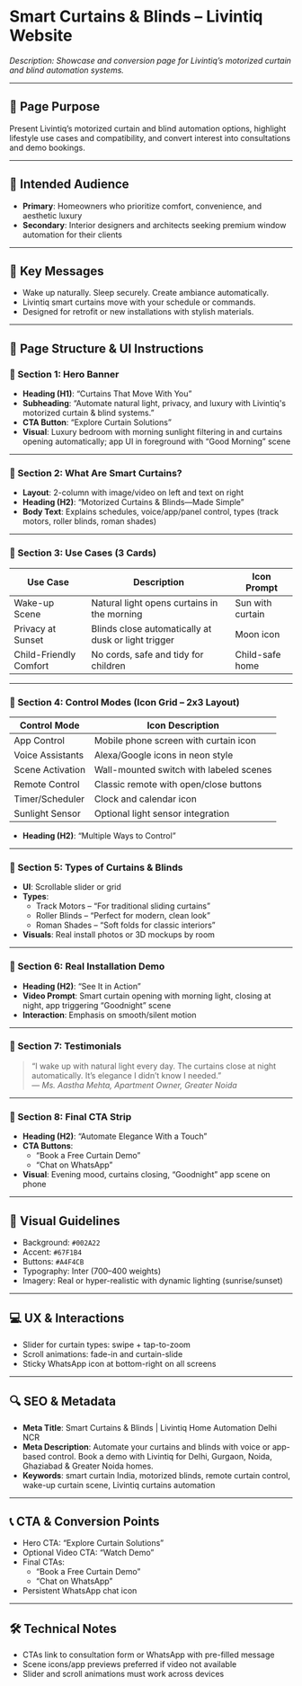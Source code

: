 # Smart Curtains & Blinds – Livintiq Website

_Description: Showcase and conversion page for Livintiq’s motorized curtain and blind automation systems._

---

## 🎯 Page Purpose

Present Livintiq’s motorized curtain and blind automation options, highlight lifestyle use cases and compatibility, and convert interest into consultations and demo bookings.

---

## 👥 Intended Audience

- **Primary**: Homeowners who prioritize comfort, convenience, and aesthetic luxury
- **Secondary**: Interior designers and architects seeking premium window automation for their clients

---

## 🔑 Key Messages

- Wake up naturally. Sleep securely. Create ambiance automatically.
- Livintiq smart curtains move with your schedule or commands.
- Designed for retrofit or new installations with stylish materials.

---

## 🧱 Page Structure & UI Instructions

### 🔹 Section 1: Hero Banner

- **Heading (H1)**: “Curtains That Move With You”
- **Subheading**: “Automate natural light, privacy, and luxury with Livintiq's motorized curtain & blind systems.”
- **CTA Button**: “Explore Curtain Solutions”
- **Visual**: Luxury bedroom with morning sunlight filtering in and curtains opening automatically; app UI in foreground with “Good Morning” scene

---

### 🔹 Section 2: What Are Smart Curtains?

- **Layout**: 2-column with image/video on left and text on right
- **Heading (H2)**: “Motorized Curtains & Blinds—Made Simple”
- **Body Text**: Explains schedules, voice/app/panel control, types (track motors, roller blinds, roman shades)

---

### 🔹 Section 3: Use Cases (3 Cards)

| Use Case           | Description                                                     | Icon Prompt          |
|---------------------|-----------------------------------------------------------------|-----------------------|
| Wake-up Scene       | Natural light opens curtains in the morning                    | Sun with curtain      |
| Privacy at Sunset   | Blinds close automatically at dusk or light trigger            | Moon icon             |
| Child-Friendly Comfort | No cords, safe and tidy for children                        | Child-safe home       |

---

### 🔹 Section 4: Control Modes (Icon Grid – 2x3 Layout)

| Control Mode      | Icon Description                                |
|-------------------|--------------------------------------------------|
| App Control       | Mobile phone screen with curtain icon            |
| Voice Assistants  | Alexa/Google icons in neon style                 |
| Scene Activation  | Wall-mounted switch with labeled scenes          |
| Remote Control    | Classic remote with open/close buttons           |
| Timer/Scheduler   | Clock and calendar icon                          |
| Sunlight Sensor   | Optional light sensor integration                |

- **Heading (H2)**: “Multiple Ways to Control”

---

### 🔹 Section 5: Types of Curtains & Blinds

- **UI**: Scrollable slider or grid
- **Types**:
  - Track Motors – “For traditional sliding curtains”
  - Roller Blinds – “Perfect for modern, clean look”
  - Roman Shades – “Soft folds for classic interiors”
- **Visuals**: Real install photos or 3D mockups by room

---

### 🔹 Section 6: Real Installation Demo

- **Heading (H2)**: “See It in Action”
- **Video Prompt**: Smart curtain opening with morning light, closing at night, app triggering “Goodnight” scene
- **Interaction**: Emphasis on smooth/silent motion

---

### 🔹 Section 7: Testimonials

> “I wake up with natural light every day. The curtains close at night automatically. It’s elegance I didn’t know I needed.”  
— *Ms. Aastha Mehta, Apartment Owner, Greater Noida*

---

### 🔹 Section 8: Final CTA Strip

- **Heading (H2)**: “Automate Elegance With a Touch”
- **CTA Buttons**:
  - “Book a Free Curtain Demo”
  - “Chat on WhatsApp”
- **Visual**: Evening mood, curtains closing, “Goodnight” app scene on phone

---

## 🎨 Visual Guidelines

- Background: `#002A22`
- Accent: `#67F1B4`
- Buttons: `#A4F4CB`
- Typography: Inter (700–400 weights)
- Imagery: Real or hyper-realistic with dynamic lighting (sunrise/sunset)

---

## 💻 UX & Interactions

- Slider for curtain types: swipe + tap-to-zoom
- Scroll animations: fade-in and curtain-slide
- Sticky WhatsApp icon at bottom-right on all screens

---

## 🔍 SEO & Metadata

- **Meta Title**: Smart Curtains & Blinds | Livintiq Home Automation Delhi NCR
- **Meta Description**: Automate your curtains and blinds with voice or app-based control. Book a demo with Livintiq for Delhi, Gurgaon, Noida, Ghaziabad & Greater Noida homes.
- **Keywords**: smart curtain India, motorized blinds, remote curtain control, wake-up curtain scene, Livintiq curtains automation

---

## 📞 CTA & Conversion Points

- Hero CTA: “Explore Curtain Solutions”
- Optional Video CTA: “Watch Demo”
- Final CTAs:
  - “Book a Free Curtain Demo”
  - “Chat on WhatsApp”
- Persistent WhatsApp chat icon

---

## 🛠 Technical Notes

- CTAs link to consultation form or WhatsApp with pre-filled message
- Scene icons/app previews preferred if video not available
- Slider and scroll animations must work across devices
